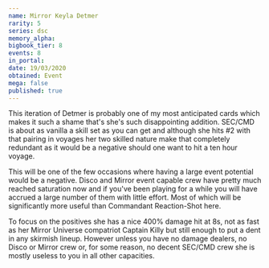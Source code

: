 ```yaml
---
name: Mirror Keyla Detmer
rarity: 5
series: dsc
memory_alpha:
bigbook_tier: 8
events: 8
in_portal:
date: 19/03/2020
obtained: Event
mega: false
published: true
---
```


This iteration of Detmer is probably one of my most anticipated cards which makes it such a shame that's she's such disappointing addition. SEC/CMD is about as vanilla a skill set as you can get and although she hits #2 with that pairing in voyages her two skilled nature make that completely redundant as it would be a negative should one want to hit a ten hour voyage.

This will be one of the few occasions where having a large event potential would be a negative. Disco and Mirror event capable crew have pretty much reached saturation now and if you've been playing for a while you will have accrued a large number of them with little effort. Most of which will be significantly more useful than Commandant Reaction-Shot here.

To focus on the positives she has a nice 400% damage hit at 8s, not as fast as her Mirror Universe compatriot Captain Killy but still enough to put a dent in any skirmish lineup. However unless you have no damage dealers, no Disco or Mirror crew or, for some reason, no decent SEC/CMD crew she is mostly useless to you in all other capacities.
